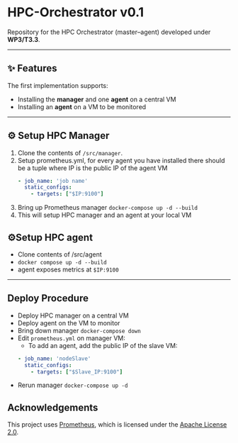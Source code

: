 # HPC-Orchestrator v0.1

Repository for the HPC Orchestrator (master–agent) developed under **WP3/T3.3**.

---

## ✨ Features
The first implementation supports:
- Installing the **manager** and one **agent** on a central VM  
- Installing an **agent** on a VM to be monitored  

---

## ⚙️ Setup HPC Manager

1. Clone the contents of `/src/manager`.
2. Setup prometheus.yml, for every agent you have installed there should be a tuple where IP is the public IP of the agent VM
   ```yaml
   - job_name: 'job name'
     static_configs:
       - targets: ["$IP:9100"]
3. Bring up Prometheus manager `docker-compose up -d --build`
4. This will setup HPC manager and an agent at your local VM

## ⚙️Setup HPC agent
- Clone contents of /src/agent
- ```docker compose up -d --build```
- agent exposes metrics at `$IP:9100`

---
## Deploy Procedure
- Deploy HPC manager on a central VM
- Deploy agent on the VM to monitor
- Bring down manager `docker-compose down`
- Edit `prometheus.yml` on manager VM:
   - To add an agent, add the public IP of the slave VM:
   ```yaml
   - job_name: 'nodeSlave'
     static_configs:
       - targets: ["$Slave_IP:9100"]
- Rerun manager `docker-compose up -d`


## Acknowledgements

This project uses [Prometheus](https://prometheus.io/), which is licensed under the [Apache License 2.0](https://github.com/prometheus/prometheus/blob/main/LICENSE).